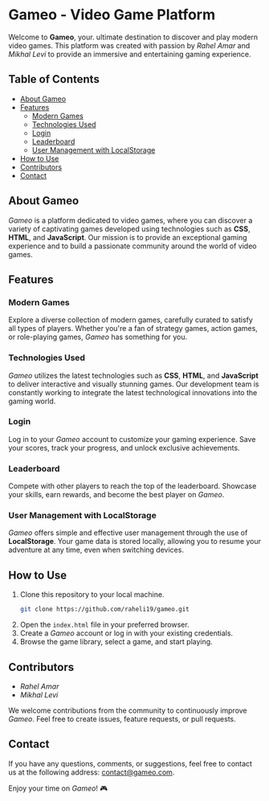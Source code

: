 # Gameo - Video Game Platform

Welcome to **Gameo**, your. ultimate destination to discover and play modern video games. This platform was created with passion by *Rahel Amar* and *Mikhal Levi* to provide an immersive and entertaining gaming experience.

## Table of Contents
- [About Gameo](#about-gameo)
- [Features](#features)
  - [Modern Games](#modern-games)
  - [Technologies Used](#technologies-used)
  - [Login](#login)
  - [Leaderboard](#leaderboard)
  - [User Management with LocalStorage](#user-management-with-localstorage)
- [How to Use](#how-to-use)
- [Contributors](#contributors)
- [Contact](#contact)

## About Gameo
*Gameo* is a platform dedicated to video games, where you can discover a variety of captivating games developed using technologies such as **CSS**, **HTML**, and **JavaScript**. Our mission is to provide an exceptional gaming experience and to build a passionate community around the world of video games.

## Features

### Modern Games
Explore a diverse collection of modern games, carefully curated to satisfy all types of players. Whether you're a fan of strategy games, action games, or role-playing games, *Gameo* has something for you.

### Technologies Used
*Gameo* utilizes the latest technologies such as **CSS**, **HTML**, and **JavaScript** to deliver interactive and visually stunning games. Our development team is constantly working to integrate the latest technological innovations into the gaming world.

### Login
Log in to your *Gameo* account to customize your gaming experience. Save your scores, track your progress, and unlock exclusive achievements.

### Leaderboard
Compete with other players to reach the top of the leaderboard. Showcase your skills, earn rewards, and become the best player on *Gameo*.

### User Management with LocalStorage
*Gameo* offers simple and effective user management through the use of **LocalStorage**. Your game data is stored locally, allowing you to resume your adventure at any time, even when switching devices.

## How to Use
1. Clone this repository to your local machine.
   ```bash
   git clone https://github.com/raheli19/gameo.git
   ```
2. Open the `index.html` file in your preferred browser.
3. Create a *Gameo* account or log in with your existing credentials.
4. Browse the game library, select a game, and start playing.

## Contributors
- *Rahel Amar*
- *Mikhal Levi*

We welcome contributions from the community to continuously improve *Gameo*. Feel free to create issues, feature requests, or pull requests.

## Contact
If you have any questions, comments, or suggestions, feel free to contact us at the following address: [contact@gameo.com](mailto:contact@gameo.com).

Enjoy your time on *Gameo*! 🎮
